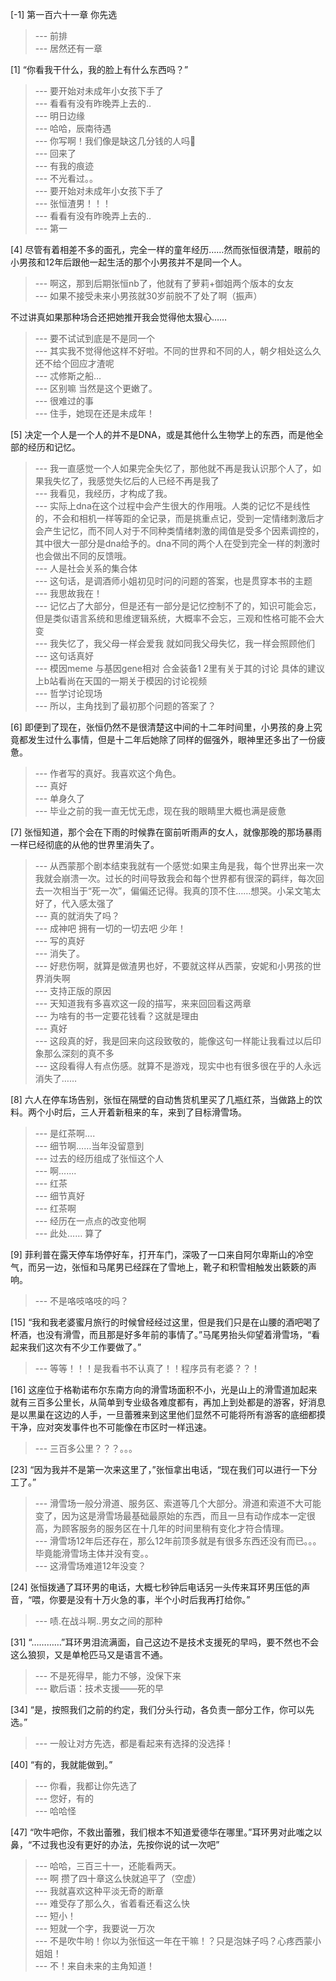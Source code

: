 
[-1] 第一百六十一章 你先选
>--- 前排<br>
>--- 居然还有一章<br>

[1] “你看我干什么，我的脸上有什么东西吗？”
>--- 要开始对未成年小女孩下手了<br>
>--- 看看有没有昨晚弄上去的..<br>
>--- 明日边缘<br>
>--- 哈哈，辰南待遇<br>
>--- 你写啊！我们像是缺这几分钱的人吗🐶<br>
>--- 回来了<br>
>--- 有我的痕迹<br>
>--- 不光看过。。<br>
>--- 要开始对未成年小女孩下手了<br>
>--- 张恒渣男！！！<br>
>--- 看看有没有昨晚弄上去的..<br>
>--- 第一<br>

[4] 尽管有着相差不多的面孔，完全一样的童年经历……然而张恒很清楚，眼前的小男孩和12年后跟他一起生活的那个小男孩并不是同一个人。
>--- 啊这，那到后期张恒nb了，他就有了萝莉+御姐两个版本的女友<br>
>--- 如果不接受未来小男孩就30岁前脱不了处了啊（振声）

不过讲真如果那种场合还把她推开我会觉得他太狠心……<br>
>--- 要不试试到底是不是同一个<br>
>--- 其实我不觉得他这样不好啦。不同的世界和不同的人，朝夕相处这么久还不给个回应才渣呢<br>
>--- 忒修斯之船…<br>
>--- 区别嘛 当然是这个更嫩了。<br>
>--- 很难过的事<br>
>--- 住手，她现在还是未成年！<br>

[5] 决定一个人是一个人的并不是DNA，或是其他什么生物学上的东西，而是他全部的经历和记忆。
>--- 我一直感觉一个人如果完全失忆了，那他就不再是我认识那个人了，如果我失忆了，我感觉失忆后的人已经不再是我了<br>
>--- 我看见，我经历，才构成了我。<br>
>--- 实际上dna在这个过程中会产生很大的作用哦。人类的记忆不是线性的，不会和相机一样等距的全记录，而是挑重点记，受到一定情绪刺激后才会产生记忆，而不同人对于不同种类情绪刺激的阈值是受多个因素调控的，其中很大一部分是dna给予的。dna不同的两个人在受到完全一样的刺激时也会做出不同的反馈哦。<br>
>--- 人是社会关系的集合体<br>
>--- 这句话，是调酒师小姐初见时问的问题的答案，也是贯穿本书的主题<br>
>--- 我思故我在！<br>
>--- 记忆占了大部分，但是还有一部分是记忆控制不了的，知识可能会忘，但是类似语言系统和思维逻辑系统，大概率不会忘，三观和性格可能不会大变<br>
>--- 我失忆了，我父母一样会爱我
就如同我父母失忆，我一样会照顾他们<br>
>--- 这句话真好<br>
>--- 模因meme 与基因gene相对 合金装备1 2里有关于其的讨论 具体的建议上b站看尚在天国的一期关于模因的讨论视频<br>
>--- 哲学讨论现场<br>
>--- 所以，主角找到了最初那个问题的答案了？<br>

[6] 即便到了现在，张恒仍然不是很清楚这中间的十二年时间里，小男孩的身上究竟都发生过什么事情，但是十二年后她除了同样的倔强外，眼神里还多出了一份疲惫。
>--- 作者写的真好。我喜欢这个角色。<br>
>--- 真好<br>
>--- 单身久了<br>
>--- 毕业之前的我一直无忧无虑，现在我的眼睛里大概也满是疲惫<br>

[7] 张恒知道，那个会在下雨的时候靠在窗前听雨声的女人，就像那晚的那场暴雨一样已经彻底的从他的世界里消失了。
>--- 从西蒙那个剧本结束我就有一个感觉:如果主角是我，每个世界出来一次我就会崩溃一次。过长的时间导致我会和每个世界都有很深的羁绊，每次回去一次相当于“死一次”，偏偏还记得。我真的顶不住……想哭。小呆文笔太好了，代入感太强了<br>
>--- 真的就消失了吗？<br>
>--- 成神吧 拥有一切的一切去吧 少年！<br>
>--- 写的真好<br>
>--- 消失了。<br>
>--- 好悲伤啊，就算是做渣男也好，不要就这样从西蒙，安妮和小男孩的世界消失啊<br>
>--- 支持正版的原因<br>
>--- 天知道我有多喜欢这一段的描写，来来回回看这两章<br>
>--- 为啥有的书一定要花钱看？这就是理由<br>
>--- 真好<br>
>--- 这段真的好，我是回来向这段致敬的，能像这句一样能让我看过以后印象那么深刻的真不多<br>
>--- 这段看得人有点伤感。就算不是游戏，现实中也有很多很在乎的人永远消失了……<br>

[8] 六人在停车场告别，张恒在隔壁的自动售货机里买了几瓶红茶，当做路上的饮料。两个小时后，三人开着新租来的车，来到了目标滑雪场。
>--- 是红茶啊....<br>
>--- 细节啊……当年没留意到<br>
>--- 过去的经历组成了张恒这个人<br>
>--- 啊.......<br>
>--- 红茶<br>
>--- 细节真好<br>
>--- 红茶啊<br>
>--- 经历在一点点的改变他啊<br>
>--- 此处……
算了<br>

[9] 菲利普在露天停车场停好车，打开车门，深吸了一口来自阿尔卑斯山的冷空气，而另一边，张恒和马尾男已经踩在了雪地上，靴子和积雪相触发出簌簌的声响。
>--- 不是咯吱咯吱的吗？<br>

[15] “我和我老婆蜜月旅行的时候曾经经过这里，但是我们只是在山腰的酒吧喝了杯酒，也没有滑雪，而且那是好多年前的事情了。”马尾男抬头仰望着滑雪场，“看起来我们这次有不少工作要做了。”
>--- 等等！！！是我看书不认真了！！程序员有老婆？？！<br>

[16] 这座位于格勒诺布尔东南方向的滑雪场面积不小，光是山上的滑雪道加起来就有三百多公里长，从简单到专业级各难度都有，再加上到处都是的游客，好消息是以黒巢在这边的人手，一旦蕾雅来到这里他们显然不可能将所有游客的底细都摸干净，应对突发事件也不可能像在市区时一样迅速。
>--- 三百多公里？？？。。。<br>

[23] “因为我并不是第一次来这里了，”张恒拿出电话，“现在我们可以进行一下分工了。”
>--- 滑雪场一般分滑道、服务区、索道等几个大部分。滑道和索道不大可能变了，因为这是滑雪场最基础最原始的东西，而且一旦有动作成本一定很高，为顾客服务的服务区在十几年的时间里稍有变化才符合情理。<br>
>--- 滑雪场12年后还存在，那么12年前顶多就是有很多东西还没有而已。。。毕竟能滑雪场主体并没有变。。<br>
>--- 这滑雪场难道12年没变？<br>

[24] 张恒拨通了耳环男的电话，大概七秒钟后电话另一头传来耳环男压低的声音，“喂，你要是没有十万火急的事，半个小时后我再打给你。”
>--- 啧.在战斗啊..男女之间的那种<br>

[31] “…………”耳环男泪流满面，自己这边不是技术支援死的早吗，要不然也不会这么狼狈，又是单枪匹马又是语言不通。
>--- 不是死得早，能力不够，没保下来<br>
>--- 歇后语：技术支援——死的早<br>

[34] “是，按照我们之前的约定，我们分头行动，各负责一部分工作，你可以先选。”
>--- 一般让对方先选，都是看起来有选择的没选择！<br>

[40] “有的，我就能做到。”
>--- 你看，我都让你先选了<br>
>--- 您好，有的<br>
>--- 哈哈怪<br>

[47] “吹牛吧你，不救出蕾雅，我们根本不知道爱德华在哪里。”耳环男对此嗤之以鼻，“不过我也没有更好的办法，先按你说的试一次吧”
>--- 哈哈，三百三十一，还能看两天。<br>
>--- 啊 攒了四十章这么快就追平了（空虚）<br>
>--- 我就喜欢这种平淡无奇的断章<br>
>--- 难受存了那么久，省着看还看这么快<br>
>--- 短小！<br>
>--- 短就一个字，我要说一万次<br>
>--- 不是吹牛哟！你以为张恒这一年在干嘛！？只是泡妹子吗？心疼西蒙小姐姐！<br>
>--- 不！来自未来的主角知道！<br>

